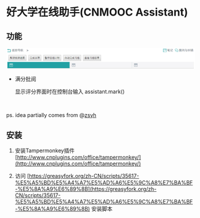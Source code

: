 # 好大学在线助手(CNMOOC Assistant)

## 功能
![demo](preview/demo.jpg)

+   满分批阅

    显示评分界面时在控制台输入 assistant.mark()

    ​

ps. idea partially comes from @[zsyh](https://github.com/zsyh)

## 安装

1.  安装Tampermonkey插件 [http://www.cnplugins.com/office/tampermonkey/](http://www.cnplugins.com/office/tampermonkey/)

2.  访问 [https://greasyfork.org/zh-CN/scripts/35617-%E5%A5%BD%E5%A4%A7%E5%AD%A6%E5%9C%A8%E7%BA%BF-%E5%8A%A9%E6%89%8B](https://greasyfork.org/zh-CN/scripts/35617-%E5%A5%BD%E5%A4%A7%E5%AD%A6%E5%9C%A8%E7%BA%BF-%E5%8A%A9%E6%89%8B)  安装脚本


